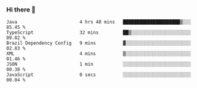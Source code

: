### Hi there 👋

<!--START_SECTION:waka-->

```text
Java                       4 hrs 40 mins   █████████████████████▒░░░   85.45 %
TypeScript                 32 mins         ██▒░░░░░░░░░░░░░░░░░░░░░░   09.82 %
Brazil Dependency Config   9 mins          ▓░░░░░░░░░░░░░░░░░░░░░░░░   02.83 %
XML                        4 mins          ▒░░░░░░░░░░░░░░░░░░░░░░░░   01.46 %
JSON                       1 min           ░░░░░░░░░░░░░░░░░░░░░░░░░   00.38 %
JavaScript                 0 secs          ░░░░░░░░░░░░░░░░░░░░░░░░░   00.04 %
```

<!--END_SECTION:waka-->

<!--
**jerry-shao/jerry-shao** is a ✨ _special_ ✨ repository because its `README.md` (this file) appears on your GitHub profile.

Here are some ideas to get you started:

- 🔭 I’m currently working on ...
- 🌱 I’m currently learning ...
- 👯 I’m looking to collaborate on ...
- 🤔 I’m looking for help with ...
- 💬 Ask me about ...
- 📫 How to reach me: ...
- 😄 Pronouns: ...
- ⚡ Fun fact: ...
-->
